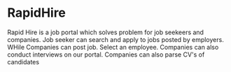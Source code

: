 # RapidHire
Rapid Hire is a job portal which solves problem for job seekeers and companies. Job seeker can search and apply to jobs posted by employers. WHile Companies can post job. Select an employee. Companies can also conduct interviews on our portal. Companies can also parse CV's of candidates
